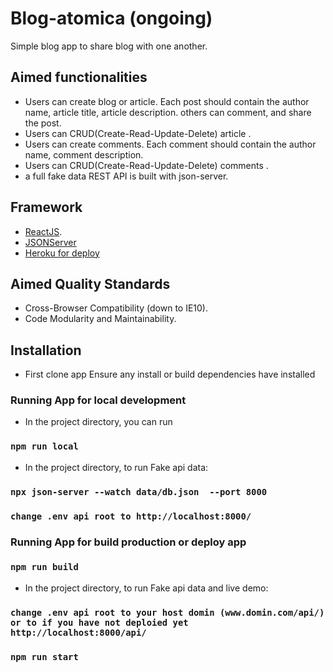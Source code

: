# Blog-atomica (ongoing)
Simple blog app to share blog with one another.

## Aimed functionalities
- Users can create blog or article. Each post should contain the author name, article title, article description. others can comment, and share the post.
- Users can CRUD(Create-Read-Update-Delete) article .
- Users can create comments. Each comment should contain the author      name, comment description.
- Users can CRUD(Create-Read-Update-Delete) comments .
- a full fake data REST API is built with json-server.
## Framework
- [ReactJS](https://reactjs.org/).
- [JSONServer](https://www.npmjs.com/package/json-server)
- [Heroku for deploy](https://dashboard.heroku.com/)

## Aimed Quality Standards
- Cross-Browser Compatibility (down to IE10).
- Code Modularity and Maintainability.
## Installation 
- First clone app Ensure any install or build dependencies  have installed
### Running App for local development
- In the project directory, you can run
### `npm run local`
- In the project directory, to run Fake api data:
### `npx json-server --watch data/db.json  --port 8000`
### `change .env api root to http://localhost:8000/`
### Running App for build production or deploy app
### `npm run build`
- In the project directory, to run Fake api data and live demo:
###  `change .env api root to your host domin (www.domin.com/api/)  or to if you have not deploied yet  http://localhost:8000/api/`
### `npm run start`
